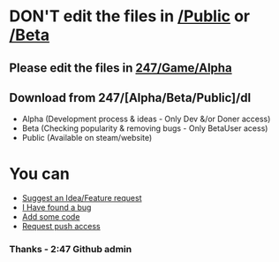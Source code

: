 # DON'T edit the files in <a href="/Game/Public">/Public</a> or <a href="/Game/Beta">/Beta</a> 
## Please edit the files in <a href="/Game/Alpha">247/Game/Alpha</a>
## Download from 247/[Alpha/Beta/Public]/dl
- Alpha (Development process & ideas - Only Dev &/or Doner access)
- Beta (Checking popularity & removing bugs - Only BetaUser acess)
- Public (Available on steam/website)
# You can
- <a href="https://github.com/razatcorp/247/issues">Suggest an Idea/Feature request</a><br>
- <a href="https://github.com/razatcorp/247/issues">I Have found a bug</a><br>
- <a href="https://github.com/razatcorp/247"> Add some code</a>
- <a href="mailto:pushaccess.247@cyws.uk"> Request push access</a>
### Thanks - 2:47 Github admin
